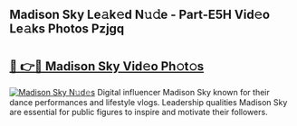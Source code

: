 ## Madison Sky Le𝚊k𝚎d N𝚞𝚍e - Part-E5H Vid𝚎o Le𝚊ks Photos Pzjgq

# <h2><a href="http://fbcdfj.evod.top/?m=Madison+Sky">🔗 👉🔴 Madison Sky Vid𝚎o Ph𝚘t𝚘s</a></h2>

[![Madison Sky N𝚞d𝚎s](https://i.imgur.com/8V9OHl7.gif)](http://fbcdfj.evod.top/?m=Madison+Sky)
Digital influencer Madison Sky known for their dance performances and lifestyle vlogs. Leadership qualities Madison Sky are essential for public figures to inspire and motivate their followers. 
